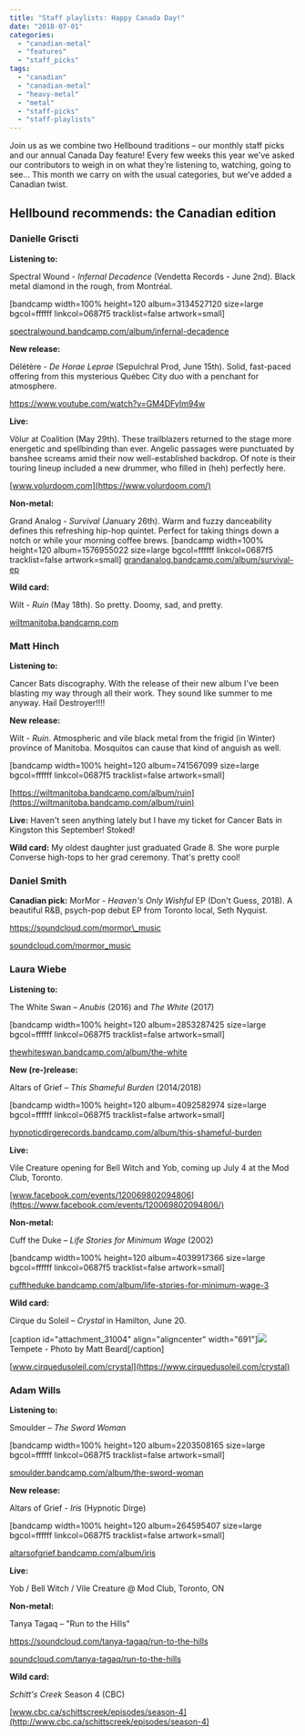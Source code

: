 ```yaml
---
title: "Staff playlists: Happy Canada Day!"
date: "2018-07-01"
categories: 
  - "canadian-metal"
  - "features"
  - "staff_picks"
tags: 
  - "canadian"
  - "canadian-metal"
  - "heavy-metal"
  - "metal"
  - "staff-picks"
  - "staff-playlists"
---
```


Join us as we combine two Hellbound traditions – our monthly staff picks and our annual Canada Day feature! Every few weeks this year we've asked our contributors to weigh in on what they’re listening to, watching, going to see… This month we carry on with the usual categories, but we've added a Canadian twist.

## Hellbound recommends: the Canadian edition

### Danielle Griscti

**Listening to:**

Spectral Wound - _Infernal Decadence_ (Vendetta Records - June 2nd). Black metal diamond in the rough, from Montréal.

\[bandcamp width=100% height=120 album=3134527120 size=large bgcol=ffffff linkcol=0687f5 tracklist=false artwork=small\]

[spectralwound.bandcamp.com/album/infernal-decadence](https://spectralwound.bandcamp.com/album/infernal-decadence)

**New release:**

Délétère - _De Horae Leprae_ (Sepulchral Prod, June 15th). Solid, fast-paced offering from this mysterious Québec City duo with a penchant for atmosphere.

https://www.youtube.com/watch?v=GM4DFyIm94w

**Live:**

Völur at Coalition (May 29th). These trailblazers returned to the stage more energetic and spellbinding than ever. Angelic passages were punctuated by banshee screams amid their now well-established backdrop. Of note is their touring lineup included a new drummer, who filled in (heh) perfectly here.

[www.volurdoom.com](https://www.volurdoom.com/)

**Non-metal:**

Grand Analog - _Survival_ (January 26th). Warm and fuzzy danceability defines this refreshing hip-hop quintet. Perfect for taking things down a notch or while your morning coffee brews. \[bandcamp width=100% height=120 album=1576955022 size=large bgcol=ffffff linkcol=0687f5 tracklist=false artwork=small\] [grandanalog.bandcamp.com/album/survival-ep](https://grandanalog.bandcamp.com/album/survival-ep)

**Wild card:**

Wilt - _Ruin_ (May 18th). So pretty. Doomy, sad, and pretty.

[wiltmanitoba.bandcamp.com](https://wiltmanitoba.bandcamp.com/)

### Matt Hinch

**Listening to:**

Cancer Bats discography. With the release of their new album I've been blasting my way through all their work. They sound like summer to me anyway. Hail Destroyer!!!!

**New release:**

Wilt - _Ruin_. Atmospheric and vile black metal from the frigid (in Winter) province of Manitoba. Mosquitos can cause that kind of anguish as well.

\[bandcamp width=100% height=120 album=741567099 size=large bgcol=ffffff linkcol=0687f5 tracklist=false artwork=small\]

[https://wiltmanitoba.bandcamp.com/album/ruin](https://wiltmanitoba.bandcamp.com/album/ruin)

**Live:** Haven't seen anything lately but I have my ticket for Cancer Bats in Kingston this September! Stoked!

**Wild card:** My oldest daughter just graduated Grade 8. She wore purple Converse high-tops to her grad ceremony. That's pretty cool!

### Daniel Smith

**Canadian pick:** MorMor - _Heaven's Only Wishful_ EP (Don't Guess, 2018). A beautiful R&B, psych-pop debut EP from Toronto local, Seth Nyquist.

https://soundcloud.com/mormor\_music

[soundcloud.com/mormor\_music](https://soundcloud.com/mormor_music)

### Laura Wiebe

**Listening to:**

The White Swan – _Anubis_ (2016) and _The White_ (2017)

\[bandcamp width=100% height=120 album=2853287425 size=large bgcol=ffffff linkcol=0687f5 tracklist=false artwork=small\]

[thewhiteswan.bandcamp.com/album/the-white](https://thewhiteswan.bandcamp.com/album/the-white)

**New (re-)release:**

Altars of Grief – _This Shameful Burden_ (2014/2018)

\[bandcamp width=100% height=120 album=4092582974 size=large bgcol=ffffff linkcol=0687f5 tracklist=false artwork=small\]

[hypnoticdirgerecords.bandcamp.com/album/this-shameful-burden](https://hypnoticdirgerecords.bandcamp.com/album/this-shameful-burden)

**Live:** 

Vile Creature opening for Bell Witch and Yob, coming up July 4 at the Mod Club, Toronto.

[www.facebook.com/events/120069802094806](https://www.facebook.com/events/120069802094806/)

**Non-metal:**

Cuff the Duke – _Life Stories for Minimum Wage_ (2002)

\[bandcamp width=100% height=120 album=4039917366 size=large bgcol=ffffff linkcol=0687f5 tracklist=false artwork=small\]

[cufftheduke.bandcamp.com/album/life-stories-for-minimum-wage-3](https://cufftheduke.bandcamp.com/album/life-stories-for-minimum-wage-3)

**Wild card:** 

Cirque du Soleil – _Crystal_ in Hamilton, June 20.

\[caption id="attachment\_31004" align="aligncenter" width="691"\]![](https://www.hellbound.ca/wp-content/uploads/2018/07/Tempete-Photo-by-Matt-Beard-2017.jpg) Tempete - Photo by Matt Beard\[/caption\]

[www.cirquedusoleil.com/crystal](https://www.cirquedusoleil.com/crystal)

### Adam Wills

**Listening to:**

Smoulder – _The Sword Woman_

\[bandcamp width=100% height=120 album=2203508165 size=large bgcol=ffffff linkcol=0687f5 tracklist=false artwork=small\]

[smoulder.bandcamp.com/album/the-sword-woman](https://smoulder.bandcamp.com/album/the-sword-woman)

**New release:**

Altars of Grief - _Iris_ (Hypnotic Dirge)

\[bandcamp width=100% height=120 album=264595407 size=large bgcol=ffffff linkcol=0687f5 tracklist=false artwork=small\]

[altarsofgrief.bandcamp.com/album/iris](https://altarsofgrief.bandcamp.com/album/iris)

**Live:**

Yob / Bell Witch / Vile Creature @ Mod Club, Toronto, ON

**Non-metal:**

Tanya Tagaq – "Run to the Hills"

https://soundcloud.com/tanya-tagaq/run-to-the-hills

[soundcloud.com/tanya-tagaq/run-to-the-hills](https://soundcloud.com/tanya-tagaq/run-to-the-hills)

**Wild card:**

_Schitt's Creek_ Season 4 (CBC)

[www.cbc.ca/schittscreek/episodes/season-4](http://www.cbc.ca/schittscreek/episodes/season-4)
